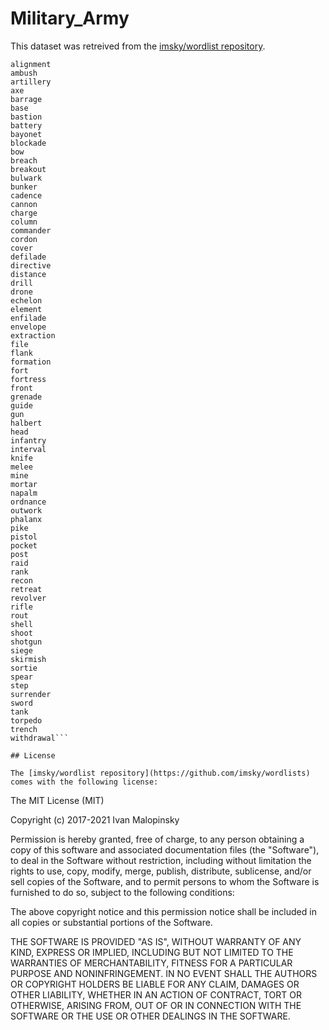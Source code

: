 # Military_Army

This dataset was retreived from the [imsky/wordlist repository](https://github.com/imsky/wordlists).

```
alignment
ambush
artillery
axe
barrage
base
bastion
battery
bayonet
blockade
bow
breach
breakout
bulwark
bunker
cadence
cannon
charge
column
commander
cordon
cover
defilade
directive
distance
drill
drone
echelon
element
enfilade
envelope
extraction
file
flank
formation
fort
fortress
front
grenade
guide
gun
halbert
head
infantry
interval
knife
melee
mine
mortar
napalm
ordnance
outwork
phalanx
pike
pistol
pocket
post
raid
rank
recon
retreat
revolver
rifle
rout
shell
shoot
shotgun
siege
skirmish
sortie
spear
step
surrender
sword
tank
torpedo
trench
withdrawal```

## License 

The [imsky/wordlist repository](https://github.com/imsky/wordlists) comes with the following license: 

```
The MIT License (MIT)

Copyright (c) 2017-2021 Ivan Malopinsky

Permission is hereby granted, free of charge, to any person obtaining a copy
of this software and associated documentation files (the "Software"), to deal
in the Software without restriction, including without limitation the rights
to use, copy, modify, merge, publish, distribute, sublicense, and/or sell
copies of the Software, and to permit persons to whom the Software is
furnished to do so, subject to the following conditions:

The above copyright notice and this permission notice shall be included in
all copies or substantial portions of the Software.

THE SOFTWARE IS PROVIDED "AS IS", WITHOUT WARRANTY OF ANY KIND, EXPRESS OR
IMPLIED, INCLUDING BUT NOT LIMITED TO THE WARRANTIES OF MERCHANTABILITY,
FITNESS FOR A PARTICULAR PURPOSE AND NONINFRINGEMENT. IN NO EVENT SHALL THE
AUTHORS OR COPYRIGHT HOLDERS BE LIABLE FOR ANY CLAIM, DAMAGES OR OTHER
LIABILITY, WHETHER IN AN ACTION OF CONTRACT, TORT OR OTHERWISE, ARISING FROM,
OUT OF OR IN CONNECTION WITH THE SOFTWARE OR THE USE OR OTHER DEALINGS IN
THE SOFTWARE.
```

